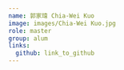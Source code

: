```yaml
---
name: 郭家瑋 Chia-Wei Kuo 
image: images/Chia-Wei Kuo.jpg 
role: master
group: alum
links:
  github: link_to_github 
---
```


